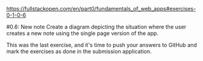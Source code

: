 https://fullstackopen.com/en/part0/fundamentals_of_web_apps#exercises-0-1-0-6

#0.6: New note
Create a diagram depicting the situation where the user creates a new note using the single page version of the app.

This was the last exercise, and it's time to push your answers to GitHub and mark the exercises as done in the submission application.